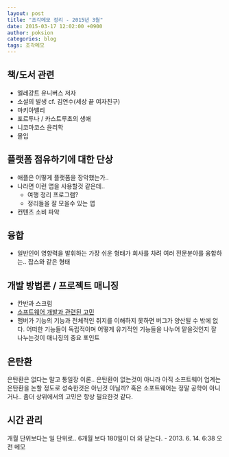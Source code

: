 ```yaml
---
layout: post
title: "조각메모 정리 - 2015년 3월"
date: 2015-03-17 12:02:00 +0900
author: poksion
categories: blog
tags: 조각메모
---
```


책/도서 관련
-----------
 * 엘레강트 유니버스 저자
 * 소설의 발생 cf. 김연수(세상 끝 여자친구)
 * 마키아밸리
 * 포르투나 / 카스트루초의 생애
 * 니코마코스 윤리학
 * 몰입

플랫폼 점유하기에 대한 단상
----------------------
 * 애플은 어떻게 플랫폼을 장악했는가..
 * 나라면 이런 앱을 사용할것 같은데..
   * 여행 정리 프로그램?
   * 정리들을 잘 모을수 있는 앱
 * 컨텐츠 소비 파악

융합
----
 * 일반인이 영향력을 발휘하는 가장 쉬운  형태가 회사를 차려 여러 전문분야를 융합하는.. 잡스와 같은 형태

개발 방법론 / 프로젝트 매니징
-----------------------
 * 칸반과 스크럼
 * [소프트웨어 개발과 관련된 고민](../../Notes/diary-dev.md)
 * 맴버가 기능의 기능과 전체적인 취지를 이해하지 못하면 버그가 양산될 수 밖에 없다. 어떠한 기능들이 독립적이며 어떻게 유기적인 기능들을 나누어 맡을것인지 잘 나누는것이 매니징의 중요 포인트

은탄환
----
은탄환은 없다는 말고 통일장 이론.. 은탄환이 없는것이 아니라 아직 소프트웨어 업계는 은탄환을 논할 정도로 성숙한것은 아닌것 아닐까? 혹은 소포트웨어는 정말 공학이 아니거나.. 좀더 상위에서의 고민은 항상 필요한것 같다.

시간 관리
--------
개월 단위보다는 일 단위로.. 6개월 보다 180일이 더 와 닫는다. - 2013. 6. 14. 6:38 오전 메모

